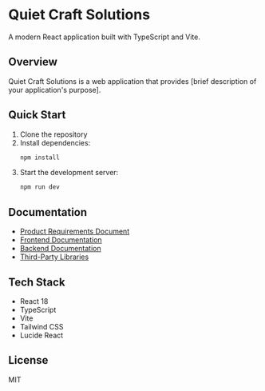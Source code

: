 # Quiet Craft Solutions

A modern React application built with TypeScript and Vite.

## Overview

Quiet Craft Solutions is a web application that provides [brief description of your application's purpose].

## Quick Start

1. Clone the repository
2. Install dependencies:
   ```bash
   npm install
   ```
3. Start the development server:
   ```bash
   npm run dev
   ```

## Documentation

- [Product Requirements Document](./docs/prd.md)
- [Frontend Documentation](./docs/frontend.md)
- [Backend Documentation](./docs/backend.md)
- [Third-Party Libraries](./docs/third-party-libraries.md)

## Tech Stack

- React 18
- TypeScript
- Vite
- Tailwind CSS
- Lucide React

## License

MIT